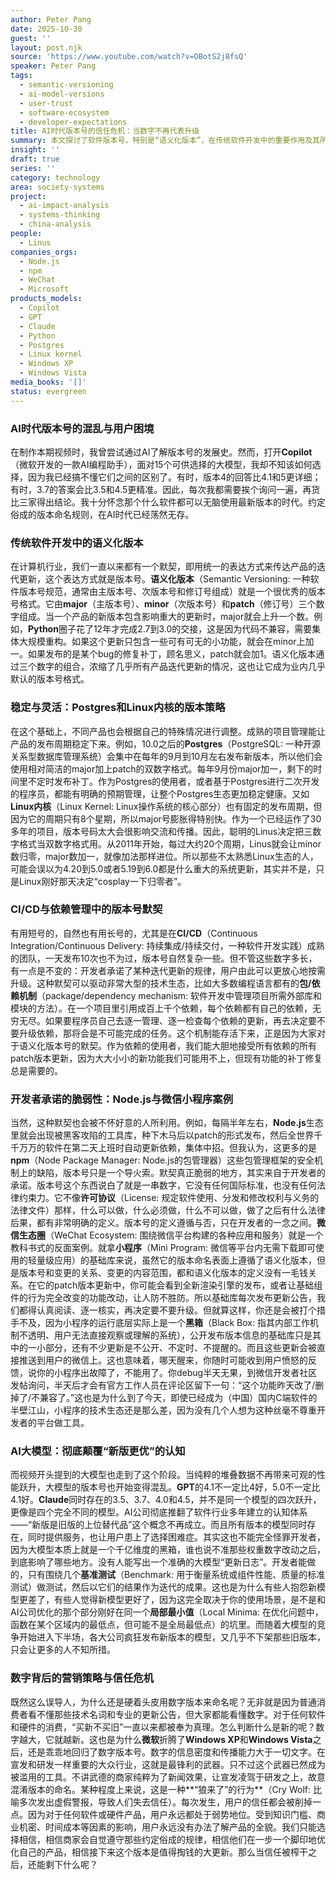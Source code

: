 ```yaml
---
author: Peter Pang
date: 2025-10-30
guest: ''
layout: post.njk
source: 'https://www.youtube.com/watch?v=OBotS2j8fsQ'
speaker: Peter Pang
tags:
  - semantic-versioning
  - ai-model-versions
  - user-trust
  - software-ecosystem
  - developer-expectations
title: AI时代版本号的信任危机：当数字不再代表升级
summary: 本文探讨了软件版本号，特别是“语义化版本”，在传统软件开发中的重要作用及其所建立的开发者与用户间的默契。然而，在AI大模型和某些特定生态（如微信小程序）中，这种约定俗成的版本命名规则被打破，导致用户对新旧版本关系的认知混乱。文章指出，当版本号的承诺被滥用，用户信任被逐渐侵蚀，这不仅影响技术生态的健康发展，也引发了对商业诚信的深刻反思。
insight: ''
draft: true
series: ''
category: technology
area: society-systems
project:
  - ai-impact-analysis
  - systems-thinking
  - china-analysis
people:
  - Linus
companies_orgs:
  - Node.js
  - npm
  - WeChat
  - Microsoft
products_models:
  - Copilot
  - GPT
  - Claude
  - Python
  - Postgres
  - Linux kernel
  - Windows XP
  - Windows Vista
media_books: '[]'
status: evergreen
---
```

### AI时代版本号的混乱与用户困境

在制作本期视频时，我曾尝试通过AI了解版本号的发展史。然而，打开**Copilot**（微软开发的一款AI编程助手），面对15个可供选择的大模型，我却不知该如何选择，因为我已经搞不懂它们之间的区别了。有时，版本4的回答比4.1和5更详细；有时，3.7的答案会比3.5和4.5更精准。因此，每次我都需要挨个询问一遍，再货比三家得出结论。我十分怀念那个什么软件都可以无脑使用最新版本的时代。约定俗成的版本命名规则，在AI时代已经荡然无存。

### 传统软件开发中的语义化版本

在计算机行业，我们一直以来都有一个默契，即用统一的表达方式来传达产品的迭代更新，这个表达方式就是版本号。**语义化版本**（Semantic Versioning: 一种软件版本号规范，通常由主版本号、次版本号和修订号组成）就是一个很优秀的版本号格式。它由**major**（主版本号）、**minor**（次版本号）和**patch**（修订号）三个数字组成。当一个产品的新版本包含影响重大的更新时，major就会上升一个数。例如，**Python**圈子花了12年才完成2.7到3.0的交接，这是因为代码不兼容，需要集体大规模重构。如果这个更新只包含一些可有可无的小功能，就会在minor上加一。如果发布的是某个bug的修复补丁，顾名思义，patch就会加1。语义化版本通过三个数字的组合，浓缩了几乎所有产品迭代更新的情况，这也让它成为业内几乎默认的版本号格式。

### 稳定与灵活：Postgres和Linux内核的版本策略

在这个基础上，不同产品也会根据自己的特殊情况进行调整。成熟的项目管理能让产品的发布周期稳定下来。例如，10.0之后的**Postgres**（PostgreSQL: 一种开源关系型数据库管理系统）会集中在每年的9月到10月左右发布新版本，所以他们会使用相对简洁的major加上patch的双数字格式。每年9月份major加一，剩下的时间里不定时发布补丁。作为Postgres的使用者，或者基于Postgres进行二次开发的程序员，都能有明确的预期管理，让整个Postgres生态更加稳定健康。又如**Linux内核**（Linux Kernel: Linux操作系统的核心部分）也有固定的发布周期，但因为它的周期只有8个星期，所以major号膨胀得特别快。作为一个已经运作了30多年的项目，版本号码太大会很影响交流和传播。因此，聪明的Linus决定把三数字格式当双数字格式用。从2011年开始，每过大约20个周期，Linus就会让minor数归零，major数加一，就像加法那样进位。所以那些不太熟悉Linux生态的人，可能会误以为4.20到5.0或者5.19到6.0都是什么重大的系统更新，其实并不是，只是Linux刚好那天决定“cosplay一下归零者”。

### CI/CD与依赖管理中的版本号默契

有用短号的，自然也有用长号的，尤其是在**CI/CD**（Continuous Integration/Continuous Delivery: 持续集成/持续交付，一种软件开发实践）成熟的团队，一天发布10次也不为过，版本号自然复杂一些。但不管这些数字多长，有一点是不变的：开发者承诺了某种迭代更新的规律，用户由此可以更放心地按需升级。这种默契可以驱动非常大型的技术生态，比如大多数编程语言都有的**包/依赖机制**（package/dependency mechanism: 软件开发中管理项目所需外部库和模块的方法）。在一个项目里引用成百上千个依赖，每个依赖都有自己的依赖，无穷无尽。如果要程序员自己去逐一管理、逐一检查每个依赖的更新，再去决定要不要升级依赖，那将会是不可能完成的任务。这个机制能存活下来，正是因为大家对于语义化版本号的默契。作为依赖的使用者，我们能大胆地接受所有依赖的所有patch版本更新，因为大大小小的新功能我们可能用不上，但现有功能的补丁修复总是需要的。

### 开发者承诺的脆弱性：Node.js与微信小程序案例

当然，这种默契也会被不怀好意的人所利用。例如，每隔半年左右，**Node.js**生态里就会出现被黑客攻陷的工具库，种下木马后以patch的形式发布，然后全世界千千万万的软件在第二天上班时自动更新依赖，集体中招。但我认为，这更多的是**npm**（Node Package Manager: Node.js的包管理器）这些包管理框架的安全机制上的缺陷，版本号只是一个导火索。默契真正脆弱的地方，其实来自于开发者的承诺。版本号这个东西说白了就是一串数字，它没有任何国际标准，也没有任何法律约束力。它不像**许可协议**（License: 规定软件使用、分发和修改权利与义务的法律文件）那样，什么可以做，什么必须做，什么不可以做，做了之后有什么法律后果，都有非常明确的定义。版本号的定义遵循与否，只在开发者的一念之间。**微信生态圈**（WeChat Ecosystem: 围绕微信平台构建的各种应用和服务）就是一个教科书式的反面案例。就拿**小程序**（Mini Program: 微信等平台内无需下载即可使用的轻量级应用）的基础库来说，虽然它的版本命名表面上遵循了语义化版本，但是版本号和变更的关系、变更的内容范围，都和语义化版本的定义没有一毛钱关系。在它的patch版本更新中，你可能会看到全新渲染引擎的发布，或者让基础组件的行为完全改变的功能改动，让人防不胜防。所以基础库每次发布更新公告，我们都得认真阅读、逐一核实，再决定要不要升级。但就算这样，你还是会被打个措手不及，因为小程序的运行底层实际上是一个**黑箱**（Black Box: 指其内部工作机制不透明、用户无法直接观察或理解的系统），公开发布版本信息的基础库只是其中的一小部分，还有不少更新是不公开、不定时、不提醒的。而且这些更新会被直接推送到用户的微信上。这也意味着，哪天醒来，你随时可能收到用户愤怒的反馈，说你的小程序出故障了，不能用了。你debug半天无果，到微信开发者社区发帖询问，半天后才会有官方工作人员在评论区留下一句：“这个功能昨天改了/删掉了/不兼容了。”这也是为什么到了今天，即使已经成为（中国）国内C端软件的半壁江山，小程序的技术生态还是那么差，因为没有几个人想为这种丝毫不尊重开发者的平台做工具。

### AI大模型：彻底颠覆“新版更优”的认知

而视频开头提到的大模型也走到了这个阶段。当纯粹的堆叠数据不再带来可观的性能跃升，大模型的版本号也开始变得混乱。**GPT**的4.1不一定比4好，5.0不一定比4.1好。**Claude**同时存在的3.5、3.7、4.0和4.5，并不是同一个模型的四次跃升，更像是四个完全不同的模型。AI公司彻底推翻了软件行业多年建立的认知体系——“新版是旧版的上位替代品”这个概念不再成立。而且所有版本的模型同时存在，同时提供服务，也让用户患上了选择困难症。其实这也不能完全怪罪开发者，因为大模型本质上就是一个千亿维度的黑箱，谁也说不准那些权重数字改动之后，到底影响了哪些地方。没有人能写出一个准确的大模型“更新日志”。开发者能做的，只有围绕几个**基准测试**（Benchmark: 用于衡量系统或组件性能、质量的标准测试）做测试，然后以它们的结果作为迭代的成果。这也是为什么有些人抱怨新模型更差了，有些人觉得新模型更好了，因为这完全取决于你的使用场景，是不是和AI公司优化的那个部分刚好在同一个**局部最小值**（Local Minima: 在优化问题中，函数在某个区域内的最低点，但可能不是全局最低点）的坑里。而随着大模型的竞争开始进入下半场，各大公司疯狂发布新版本的模型，又几乎不下架那些旧版本，只会让更多的人不知所措。

### 数字背后的营销策略与信任危机

既然这么误导人，为什么还是硬着头皮用数字版本来命名呢？无非就是因为普通消费者看不懂那些技术名词和专业的更新公告，但大家都能看懂数字。对于任何软件和硬件的消费，“买新不买旧”一直以来都被奉为真理。怎么判断什么是新的呢？数字越大，它就越新。这也是为什么**微软**折腾了**Windows XP**和**Windows Vista**之后，还是乖乖地回归了数字版本号。数字的信息密度和传播能力大于一切文字。在宣发和研发一样重要的大众行业，这就是最锋利的武器。只不过这个武器已然成为被滥用的工具。不讲武德的商家纯粹为了新闻效果，让宣发凌驾于研发之上，故意混淆版本的命名。某种程度上来说，这是一种**“狼来了”的行为**（Cry Wolf: 比喻多次发出虚假警报，导致人们失去信任）。每次发生，用户的信任都会被削掉一点。因为对于任何软件或硬件产品，用户永远都处于弱势地位。受到知识门槛、商业机密、时间成本等因素的影响，用户永远没有办法了解产品的全貌。我们只能选择相信，相信商家会自觉遵守那些约定俗成的规律，相信他们在一步一个脚印地优化自己的产品，相信接下来这个版本是值得掏钱的大更新。那么当信任被榨干之后，还能剩下什么呢？